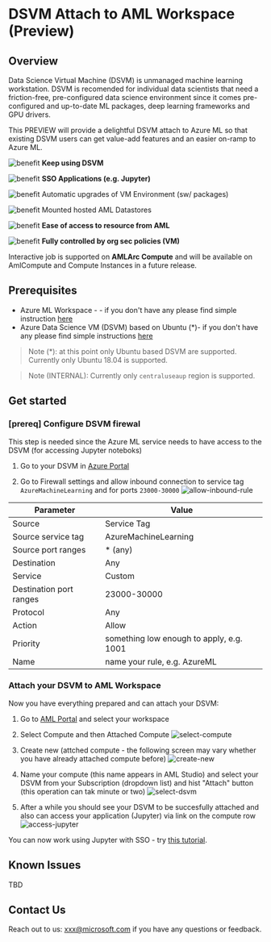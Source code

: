 # DSVM Attach to AML Workspace (Preview)

## Overview
Data Science Virtual Machine (DSVM) is unmanaged machine learning workstation. DSVM is recomended for individual data scientists that need a friction-free, pre-configured data science environment since it comes pre-configured and up-to-date ML packages, deep learning frameworks and GPU drivers.

This PREVIEW will provide a delightful DSVM attach to Azure ML so that existing DSVM users can get value-add features and an easier on-ramp to Azure ML.  

![benefit](./media/b1.svg) <strong>Keep using DSVM</strong>

![benefit](./media/b2.svg) <strong>SSO Applications (e.g. Jupyter)</strong>

![benefit](./media/b3.svg) Automatic upgrades of VM Environment (sw/
packages)

![benefit](./media/b4.svg) Mounted hosted AML Datastores

![benefit](./media/b5.svg) <strong>Ease of access to resource from AML</strong>

![benefit](./media/b6.svg) <strong>Fully controlled by org sec policies (VM)</strong>


Interactive job is supported on **AMLArc Compute** and will be available on AmlCompute and Compute Instances in a future release.

## Prerequisites
- Azure ML Workspace -  - if you don't have any please find simple instruction [here](https://docs.microsoft.com/en-us/azure/machine-learning/quickstart-create-resources#create-the-workspace)
- Azure Data Science VM (DSVM) based on Ubuntu (*)- if you don't have any please find simple instructions [here](https://docs.microsoft.com/en-us/azure/machine-learning/data-science-virtual-machine/dsvm-ubuntu-intro)

> Note (*): at this point only Ubuntu based DSVM are supported. Currently only Ubuntu 18.04 is supported.

> Note (INTERNAL): Currently only `centraluseaup` region is supported.

## Get started
### [prereq] Configure DSVM firewal
This step is needed since the Azure ML service needs to have access to the DSVM (for accessing Jupyter noteboks)

1. Go to your DSVM in  [Azure Portal](https://porta.azure.com)

1. Go to Firewall settings and allow inbound connection to service tag `AzureMachineLearning` and for ports `23000-30000` ![allow-inbound-rule](./media/prereq-firewall-settings.png)

|Parameter|Value|
|------|-----|
|Source|Service Tag|
|Source service tag| AzureMachineLearning|
|Source port ranges| * (any)|
|Destination| Any|
|Service|Custom|
|Destination port ranges| 23000-30000|
|Protocol|Any|
|Action|Allow|
|Priority| something low enough to apply, e.g. 1001|
|Name| name your rule, e.g. AzureML|



### Attach your DSVM to AML Workspace
Now you have everything prepared and can attach your DSVM:

1. Go to [AML Portal](https://ml.azure.com) and select your workspace

1. Select Compute and then Attached Compute ![select-compute](./media/attach-01-select-compute.png)

1. Create new (attched compute - the following screen may vary whether you have already attached compute before) ![create-new](./media/attach-02-create-new.png)

1. Name your compute (this name appears in AML Studio) and select your DSVM from your Subscription (dropdown list) and hist "Attach" button (this operation can tak minute or two) ![select-dsvm](./media/attach-03-attach-step.png)

1. After a while you should see your DSVM to be succesfully attached and also can access your application (Jupyter) via link on the compute row ![access-jupyter](./media/attach-05-jupyter.png)

You can now work using Jupyter with SSO - try [this tutorial](./docs/attach-dsvm-and-run-simple-notebook.md).


## Known Issues

TBD

## Contact Us
Reach out to us: xxx@microsoft.com if you have any questions or feedback.